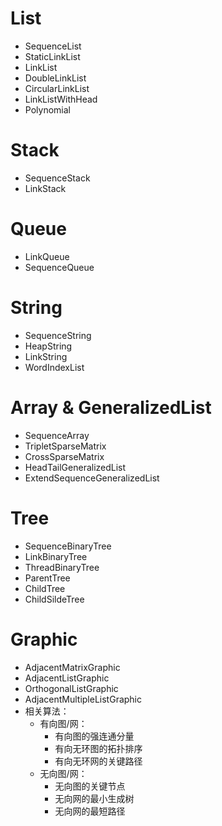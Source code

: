 # List
* SequenceList
* StaticLinkList
* LinkList
* DoubleLinkList
* CircularLinkList
* LinkListWithHead
* Polynomial
	
# Stack
* SequenceStack
* LinkStack
	
# Queue
* LinkQueue
* SequenceQueue
	
# String
* SequenceString
* HeapString
* LinkString
* WordIndexList
	
# Array & GeneralizedList
* SequenceArray
* TripletSparseMatrix
* CrossSparseMatrix
* HeadTailGeneralizedList
* ExtendSequenceGeneralizedList
	
# Tree
* SequenceBinaryTree
* LinkBinaryTree
* ThreadBinaryTree
* ParentTree
* ChildTree
* ChildSildeTree
	
# Graphic
* AdjacentMatrixGraphic
* AdjacentListGraphic
* OrthogonalListGraphic
* AdjacentMultipleListGraphic
* 相关算法：
  * 有向图/网：
    * 有向图的强连通分量
    * 有向无环图的拓扑排序
    * 有向无环网的关键路径
  * 无向图/网：
    * 无向图的关键节点
    * 无向网的最小生成树
    * 无向网的最短路径
